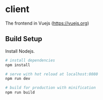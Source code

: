 # client

The frontend in Vuejs (https://vuejs.org)

## Build Setup
Install Nodejs.

``` bash
# install dependencies
npm install

# serve with hot reload at localhost:8080
npm run dev

# build for production with minification
npm run build

```
